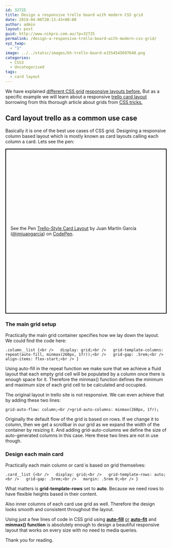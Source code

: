 ```yaml
---
id: 32725
title: Design a responsive trello board with modern CSS grid
date: 2019-04-06T20:13:43+00:00
author: admin
layout: post
guid: http://www.nikpro.com.au/?p=32725
permalink: /design-a-responsive-trello-board-with-modern-css-grid/
xyz_twap:
  - "1"
image: ../../static/images/kh-trello-board-e1554545697640.png
categories:
  - CSS3
  - Uncategorised
tags:
  - card layout
---
```


We have explained [different CSS grid](http://www.nikpro.com.au/build-responsive-css-grid-layouts-using-minmax-with-auto-fill-and-auto-fit/) [responsive layouts before.](http://www.nikpro.com.au/the-minmax-function-in-css-grid-explained-with-examples/) But as a specific example we will learn about a responsive <a rel="noreferrer noopener" aria-label="trello board (opens in a new tab)" href="https://trello.com/b/1Jz6SorC/the-dev-board" target="_blank">trello card layout</a> borrowing from this thorough article about grids from <a rel="noreferrer noopener" aria-label="CSS tricks. (opens in a new tab)" href="https://css-tricks.com/look-ma-no-media-queries-responsive-layouts-using-css-grid/" target="_blank">CSS tricks.</a>

## Card layout trello as a common use case

Basically it is one of the best use cases of CSS grid. Designing a responsive column based layout which is mostly known as card layouts calling each column a card. Lets see the pen:

<p class="codepen" data-height="515" data-theme-id="0" data-default-tab="html,result" data-user="imjuangarcia" data-slug-hash="MLyQPO" style="height: 515px; box-sizing: border-box; display: flex; align-items: center; justify-content: center; border: 2px solid black; margin: 1em 0; padding: 1em;" data-pen-title="Trello-Style Card Layout">
  <span>See the Pen <a href="https://codepen.io/imjuangarcia/pen/MLyQPO/"> Trello-Style Card Layout</a> by Juan Martín García (<a href="https://codepen.io/imjuangarcia">@imjuangarcia</a>) on <a href="https://codepen.io">CodePen</a>.</span>
</p>

### The main grid setup

Practically the main grid container specifies how we lay down the layout. We could find the code here:

```.column__list {<br />   display: grid;<br />   grid-template-columns: repeat(auto-fill, minmax(260px, 1fr));<br />   grid-gap: .5rem;<br />   align-items: flex-start;<br /> }```

Using auto-fill in the repeat function we make sure that we achieve a fluid layout that each empty grid cell will be populated by a column once there is enough space for it. Therefore the minmax() function defines the minimum and maximum size of each grid cell to be calculated and occupied.

The original layout in trello site is not responsive. We can even achieve that by adding these two lines:

```grid-auto-flow: column;<br />grid-auto-columns: minmax(260px, 1fr);```

Originally the default flow of the grid is based on rows. If we change it to column, then we get a scrollbar in our grid as we expand the width of the container by resizing it. And adding grid-auto-columns we define the size of auto-generated columns in this case. Here these two lines are not in use though.

### Design each main card

Practically each main column or card is based on grid themselves:

```.card__list {<br />   display: grid;<br />   grid-template-rows: auto;<br />   grid-gap: .5rem;<br />   margin: .5rem 0;<br /> }```

What matters is **grid-template-rows** set to **auto**. Because we need rows to have flexible heights based in their content.

Also inner columns of each card use grid as well. Therefore the design looks smooth and consistent throughout the layout.

Using just a few lines of code in CSS grid using **[auto-fill](http://www.nikpro.com.au/build-responsive-css-grid-layouts-using-minmax-with-auto-fill-and-auto-fit/)** [or](http://www.nikpro.com.au/build-responsive-css-grid-layouts-using-minmax-with-auto-fill-and-auto-fit/) **[auto-fit](http://www.nikpro.com.au/build-responsive-css-grid-layouts-using-minmax-with-auto-fill-and-auto-fit/)** [](http://www.nikpro.com.au/build-responsive-css-grid-layouts-using-minmax-with-auto-fill-and-auto-fit/)and **minmax() function** is absolutely enough to design a beautiful responsive layout that works on every size with no need to media queries.

Thank you for reading.
